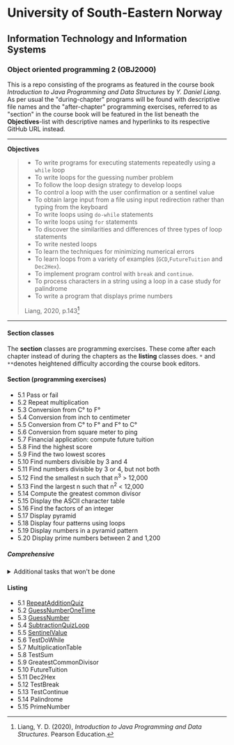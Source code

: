# University of South-Eastern Norway
## Information Technology and Information Systems
### Object oriented programming 2 (OBJ2000)

This is a repo consisting of the programs as featured in the course book _Introduction to Java Programming and Data Structures_ by _Y. Daniel Liang_. As per usual the "during-chapter" programs will be found with descriptive file names and the "after-chapter" programming exercises, referred to as "section" in the course book will be featured in the list beneath the __Objectives__-list with descriptive names and hyperlinks to its respective GitHub URL instead.

---

__Objectives__ 
> - To write programs for executing statements repeatedly using a `while` loop
> - To write loops for the guessing number problem
> - To follow the loop design strategy to develop loops
> - To control a loop with the user confirmation or a sentinel value
> - To obtain large input from a file using input redirection rather than typing from the keyboard
> - To write loops using `do-while` statements
> - To write loops using `for` statements
> - To discover the similarities and differences of three types of loop statements
> - To write nested loops
> - To learn the techniques for minimizing numerical errors
> - To learn loops from a variety of examples (`GCD`,`FutureTuition` and `Dec2Hex`).
> - To implement program control with `break` and `continue`.
> - To process characters in a string using a loop in a case study for palindrome
> - To write a program that displays prime numbers
> 
> Liang, 2020, p.143[^1]

---

#### Section classes

The __section__ classes are programming exercises. These come after each chapter instead of during the chapters as the __listing__ classes does. `*` and `**`denotes heightened difficulty according the course book editors.

#### Section (programming exercises)

- 5.1 Pass or fail
- 5.2 Repeat multiplication
- 5.3 Conversion from C° to F°
- 5.4 Conversion from inch to centimeter
- 5.5 Conversion from C° to F° and F° to C°
- 5.6 Conversion from square meter to ping
- 5.7 Financial application: compute future tuition
- 5.8 Find the highest score
- 5.9 Find the two lowest scores
- 5.10 Find numbers divisible by 3 and 4
- 5.11 Find numbers divisible by 3 or 4, but not both
- 5.12 Find the smallest n such that n<sup>3</sup> > 12,000 
- 5.13 Find the largest n such that n<sup>2</sup> < 12,000
- 5.14 Compute the greatest common divisor
- 5.15 Display the ASCII character table
- 5.16 Find the factors of an integer
- 5.17 Display pyramid
- 5.18 Display four patterns using loops
- 5.19 Display numbers in a pyramid pattern
- 5.20 Display prime numbers between 2 and 1,200

##### Comprehensive

<details>
<summary>
    Additional tasks that won't be done
</summary>
<ul>
    <li>
        5.21 Financial application: compare loans with various interest raters
    </li>
    <li>
        5.22 Financial application. loan amortization schedule
    </li>
    <li>
        5.23 Demonstrate cancellation errors
    </li>
    <li>
        5.24 Sum a series
    </li>
    <li>
        5.25 Compute π
    </li>
    <li>
        5.26 Compute e
    </li>
    <li>
        5.27 Display leap years
    </li>
    <li>
        5.28 Display the first day of each month
    </li>
    <li>
        5.29 Display calendars
    </li>
    <li>
        5.30 Financial application: compound value
    </li>
    <li>
        5.31 Financial application: compute CD value
    </li>
    <li>
        5.32 Game: lottery
    </li>
    <li>
        5.33 Perfect number
    </li>
    <li>
        5.34 Game: scissor, rock, paper
    </li>
    <li>
        5.35 Summation
    </li>
    <li>
        5.36 Business application: checking ISBN
    </li>
    <li>
        5.37 Decimal to binary
    </li>
    <li>
        5.38 Decimal to octal
    </li>
    <li>
        5.39 Financial application: find the sales amount
    </li>
    <li>
        5.40 Simulation: heads or tails
    </li>
    <li>
        5.41 Occurrence of max numbers
    </li>
    <li>
        5.42 Financial application: find the sales amount
    </li>
    <li>
        5.43 Math: combinations
    </li>
    <li>
        5.44 Computer architecture: bit-level operations
    </li>
    <li>
        5.45 Statistic: compute mean and standard deviation
    </li>
    <li>
        5.46 Reverse a string
    </li>
    <li>
        5.47 Business: check ISBN-13
    </li>
    <li>
        5.48 Process string
    </li>
    <li>
        5.49 Count vowels and consonants
    </li>
    <li>
        5.50 Print multiplication table
    </li>
    <li>
        5.51 Longest common prefix
    </li>
</ul>

</details>

#### Listing

- 5.1 [RepeatAdditionQuiz]()
- 5.2 [GuessNumberOneTime]()
- 5.3 [GuessNumber]()
- 5.4 [SubtractionQuizLoop]()
- 5.5 [SentinelValue]()
- 5.6 TestDoWhile
- 5.7 MultiplicationTable
- 5.8 TestSum
- 5.9 GreatestCommonDivisor
- 5.10 FutureTuition
- 5.11 Dec2Hex
- 5.12 TestBreak
- 5.13 TestContinue
- 5.14 Palindrome
- 5.15 PrimeNumber

[^1]: Liang, Y. D. (2020), _Introduction to Java Programming and Data Structures_. Pearson Education.